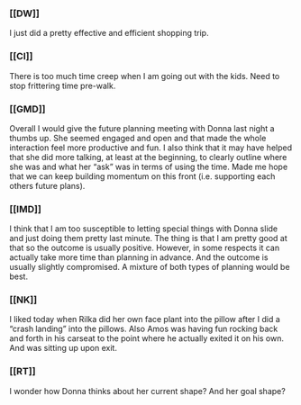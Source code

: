### [[DW]]
I just did a pretty effective and efficient shopping trip.

### [[CI]]
There is too much time creep when I am going out with the kids. Need to stop frittering time pre-walk.

### [[GMD]]
Overall I would give the future planning meeting with Donna last night a thumbs up. She seemed engaged and open and that made the whole interaction feel more productive and fun. I also think that it may have helped that she did more talking, at least at the beginning, to clearly outline where she was and what her “ask” was in terms of using the time. Made me hope that we can keep building momentum on this front (i.e. supporting each others future plans). 

### [[IMD]]
I think that I am too susceptible to letting special things with Donna slide and just doing them pretty last minute. The thing is that I am pretty good at that so the outcome is usually positive. However, in some respects it can actually take more time than planning in advance. And the outcome is usually slightly compromised. A mixture of both types of planning would be best.

### [[NK]]
I liked today when Rilka did her own face plant into the pillow after I did a “crash landing” into the pillows. Also Amos was having fun rocking back and forth in his carseat to the point where he actually exited it on his own. And was sitting up upon exit.

### [[RT]]
I wonder how Donna thinks about her current shape? And her goal shape?
